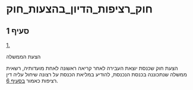 # חוק_רציפות_הדיון_בהצעות_חוק

## סעיף 1

[1.](https://he.wikisource.org/wiki/%D7%97%D7%95%D7%A7_%D7%A8%D7%A6%D7%99%D7%A4%D7%95%D7%AA_%D7%94%D7%93%D7%99%D7%95%D7%9F_%D7%91%D7%94%D7%A6%D7%A2%D7%95%D7%AA_%D7%97%D7%95%D7%A7#%D7%A1%D7%A2%D7%99%D7%A3_1)

הצעת הממשלה

הצעת חוק שכנסת יוצאת העבירה לאחר קריאה ראשונה לאחת מועדותיה, רשאית ממשלה שנתכוננה בכנסת הנכנסת, להודיע במליאת הכנסת על רצונה שיחול עליה דין רציפות כאמור [בסעיף 6](https://he.wikisource.org/wiki/%D7%97%D7%95%D7%A7_%D7%A8%D7%A6%D7%99%D7%A4%D7%95%D7%AA_%D7%94%D7%93%D7%99%D7%95%D7%9F_%D7%91%D7%94%D7%A6%D7%A2%D7%95%D7%AA_%D7%97%D7%95%D7%A7#%D7%A1%D7%A2%D7%99%D7%A3_6).